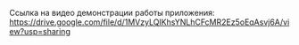 Ссылка на видео демонстрации работы приложения: https://drive.google.com/file/d/1MVzyLQIKhsYNLhCFcMR2Ez5oEqAsvj6A/view?usp=sharing
